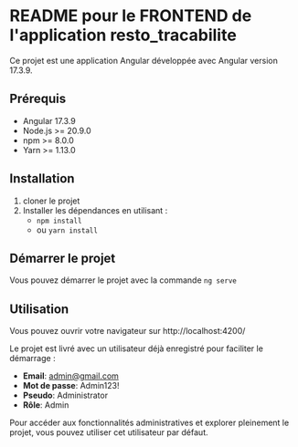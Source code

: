 # README pour le FRONTEND de l'application resto_tracabilite 

Ce projet est une application Angular développée avec Angular version 17.3.9. 

## Prérequis

- Angular 17.3.9
- Node.js >= 20.9.0
- npm >= 8.0.0
- Yarn >= 1.13.0

## Installation
 
1. cloner le projet
2. Installer les dépendances en utilisant :
    - `npm install`
    - ou `yarn install`

## Démarrer le projet

Vous pouvez démarrer le projet avec la commande `ng serve`

## Utilisation

Vous pouvez ouvrir votre navigateur sur http://localhost:4200/

Le projet est livré avec un utilisateur déjà enregistré pour faciliter le démarrage :
- **Email**: admin@gmail.com
- **Mot de passe**: Admin123!
- **Pseudo**: Administrator
- **Rôle**: Admin

Pour accéder aux fonctionnalités administratives et explorer pleinement le projet, vous pouvez utiliser cet utilisateur par défaut.
